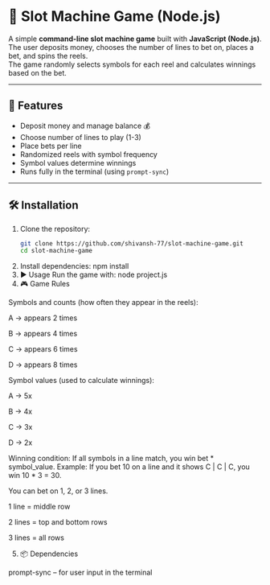 # 🎰 Slot Machine Game (Node.js)

A simple **command-line slot machine game** built with **JavaScript (Node.js)**.  
The user deposits money, chooses the number of lines to bet on, places a bet, and spins the reels.  
The game randomly selects symbols for each reel and calculates winnings based on the bet.

---

## 🚀 Features
- Deposit money and manage balance 💰
- Choose number of lines to play (1-3)
- Place bets per line
- Randomized reels with symbol frequency
- Symbol values determine winnings
- Runs fully in the terminal (using `prompt-sync`)

---

## 🛠️ Installation

1. Clone the repository:
   ```bash
   git clone https://github.com/shivansh-77/slot-machine-game.git
   cd slot-machine-game
2. Install dependencies:
   npm install
3. ▶️ Usage
   Run the game with:
   node project.js
4. 🎮 Game Rules

Symbols and counts (how often they appear in the reels):

A → appears 2 times

B → appears 4 times

C → appears 6 times

D → appears 8 times

Symbol values (used to calculate winnings):

A → 5x

B → 4x

C → 3x

D → 2x

Winning condition:
If all symbols in a line match, you win bet * symbol_value.
Example: If you bet 10 on a line and it shows C | C | C, you win 10 * 3 = 30.

You can bet on 1, 2, or 3 lines.

1 line = middle row

2 lines = top and bottom rows

3 lines = all rows

5. 📦 Dependencies

prompt-sync
 – for user input in the terminal

